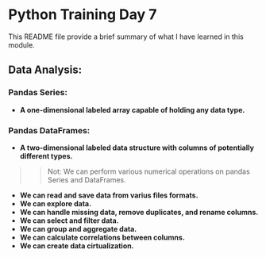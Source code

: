 # Python Training Day 7

This README file provide a brief summary of what I have learned in this module.


## Data Analysis: 

### Pandas Series: 
- **A one-dimensional labeled array capable of holding any data type.**


### Pandas DataFrames:
- **A two-dimensional labeled data structure with columns of potentially different types.**

>> Not: We can perform various numerical operations on pandas Series and DataFrames. 


- **We can read and save data from varius files formats.**
- **We can explore data.**
- **We can handle missing data, remove duplicates, and rename columns.**
- **We can select and filter data.**
- **We can group and aggregate data.**
- **We can calculate correlations between columns.**
- **We can create data cirtualization.**




